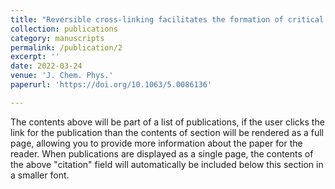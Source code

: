 ```yaml
---
title: "Reversible cross-linking facilitates the formation of critical nucleus in binary polymer blends"
collection: publications
category: manuscripts
permalink: /publication/2
excerpt: ''
date: 2022-03-24
venue: 'J. Chem. Phys.'
paperurl: 'https://doi.org/10.1063/5.0086136'

---
```

The contents above will be part of a list of publications, if the user clicks the link for the publication than the contents of section will be rendered as a full page, allowing you to provide more information about the paper for the reader. When publications are displayed as a single page, the contents of the above "citation" field will automatically be included below this section in a smaller font.
